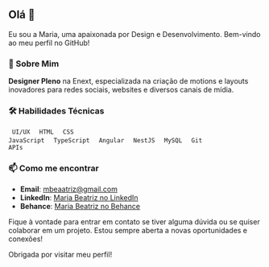 ## Olá 👋

Eu sou a Maria, uma apaixonada por Design e Desenvolvimento. Bem-vindo ao meu perfil no GitHub!

### 🌟 Sobre Mim
**Designer Pleno** na Enext, especializada na criação de motions e layouts inovadores para redes sociais, websites e diversos canais de mídia.

### 🛠️ Habilidades Técnicas
<code> UI/UX </code>
<code> HTML </code>
<code> CSS </code>
<code> JavaScript </code>
<code> TypeScript </code>
<code> Angular </code>
<code> NestJS </code>
<code> MySQL </code>
<code> Git </code>
<code> APIs </code>

### 📫 Como me encontrar
- **Email**: [mbeaatriz@gmail.com](mailto:mbeaatriz@gmail.com)
- **LinkedIn**: [Maria Beatriz no LinkedIn](https://www.linkedin.com/in/maria-beatriz-b8731815b)
- **Behance**: [Maria Beatriz no Behance](https://www.behance.net/mariabeatriz6)

Fique à vontade para entrar em contato se tiver alguma dúvida ou se quiser colaborar em um projeto. Estou sempre aberta a novas oportunidades e conexões!

Obrigada por visitar meu perfil!
